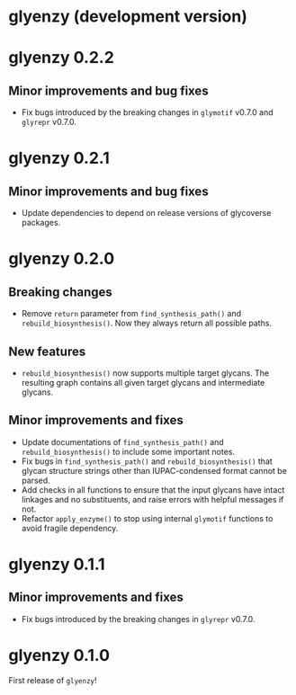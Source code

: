 # glyenzy (development version)

# glyenzy 0.2.2

## Minor improvements and bug fixes

* Fix bugs introduced by the breaking changes in `glymotif` v0.7.0 and `glyrepr` v0.7.0.

# glyenzy 0.2.1

## Minor improvements and bug fixes

* Update dependencies to depend on release versions of glycoverse packages.

# glyenzy 0.2.0

## Breaking changes

* Remove `return` parameter from `find_synthesis_path()` and `rebuild_biosynthesis()`. Now they always return all possible paths.

## New features

* `rebuild_biosynthesis()` now supports multiple target glycans. The resulting graph contains all given target glycans and intermediate glycans.

## Minor improvements and fixes

* Update documentations of `find_synthesis_path()` and `rebuild_biosynthesis()` to include some important notes.
* Fix bugs in `find_synthesis_path()` and `rebuild_biosynthesis()` that glycan structure strings other than IUPAC-condensed format cannot be parsed.
* Add checks in all functions to ensure that the input glycans have intact linkages and no substituents, and raise errors with helpful messages if not.
* Refactor `apply_enzyme()` to stop using internal `glymotif` functions to avoid fragile dependency.

# glyenzy 0.1.1

## Minor improvements and fixes

* Fix bugs introduced by the breaking changes in `glyrepr` v0.7.0.

# glyenzy 0.1.0

First release of `glyenzy`!
